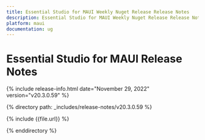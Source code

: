 ```yaml
---
title: Essential Studio for MAUI Weekly Nuget Release Release Notes  
description: Essential Studio for MAUI Weekly Nuget Release Release Notes  
platform: maui
documentation: ug
---
```


# Essential Studio for MAUI  Release Notes  

{% include release-info.html date="November 29, 2022"  version="v20.3.0.59" %} 

{% directory path: _includes/release-notes/v20.3.0.59 %}

{% include {{file.url}} %}

{% enddirectory %}